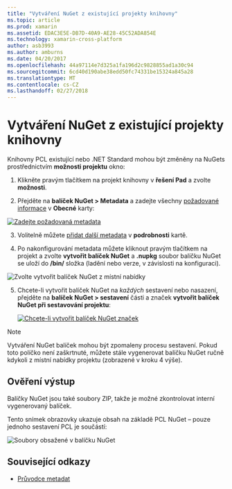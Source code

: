 ```yaml
---
title: "Vytváření NuGet z existující projekty knihovny"
ms.topic: article
ms.prod: xamarin
ms.assetid: EDAC3E5E-DB7D-40A9-AE28-45C52ADA854E
ms.technology: xamarin-cross-platform
author: asb3993
ms.author: amburns
ms.date: 04/20/2017
ms.openlocfilehash: 44a97114e7d325a1fa196d2c9828855ad1a30c94
ms.sourcegitcommit: 6cd40d190abe38edd50fc74331be15324a845a28
ms.translationtype: MT
ms.contentlocale: cs-CZ
ms.lasthandoff: 02/27/2018
---
```

# <a name="creating-a-nuget-from-existing-library-projects"></a>Vytváření NuGet z existující projekty knihovny

Knihovny PCL existující nebo .NET Standard mohou být změněny na NuGets prostřednictvím **možnosti projektu** okno:

1. Klikněte pravým tlačítkem na projekt knihovny v **řešení Pad** a zvolte **možnosti**.

2. Přejděte na **balíček NuGet > Metadata** a zadejte všechny [požadované informace](~/cross-platform/app-fundamentals/nuget-multiplatform-libraries/metadata.md) v **Obecné** karty:

  [ ![](existing-library-images/existing-metadata-sml.png "Zadejte požadovaná metadata")](existing-library-images/existing-metadata.png)

3. Volitelně můžete [přidat další metadata](~/cross-platform/app-fundamentals/nuget-multiplatform-libraries/metadata.md) v **podrobnosti** kartě.

4. Po nakonfigurování metadata můžete kliknout pravým tlačítkem na projekt a zvolte **vytvořit balíček NuGet** a **.nupkg** soubor balíčku NuGet se uloží do **/bin/** složka (ladění nebo verze, v závislosti na konfiguraci).

  ![](existing-library-images/create-nuget-package.png "Zvolte vytvořit balíček NuGet z místní nabídky")

5. Chcete-li vytvořit balíček NuGet na _každých_ sestavení nebo nasazení, přejděte na **balíček NuGet > sestavení** části a značek **vytvořit balíček NuGet při sestavování projektu**:

    [ ![](existing-library-images/existing-tickbox-sml.png "Chcete-li vytvořit balíček NuGet značek")](existing-library-images/existing-tickbox.png)

> [!NOTE]
> Vytváření NuGet balíček mohou být zpomaleny procesu sestavení. Pokud toto políčko není zaškrtnuté, můžete stále vygenerovat balíčku NuGet ručně kdykoli z místní nabídky projektu (zobrazené v kroku 4 výše).

## <a name="verifying-the-output"></a>Ověření výstup

Balíčky NuGet jsou také soubory ZIP, takže je možné zkontrolovat interní vygenerovaný balíček.

Tento snímek obrazovky ukazuje obsah na základě PCL NuGet – pouze jednoho sestavení PCL je součástí:

![](existing-library-images/nuget-output.png "Soubory obsažené v balíčku NuGet")


## <a name="related-links"></a>Související odkazy

- [Průvodce metadat](~/cross-platform/app-fundamentals/nuget-multiplatform-libraries/metadata.md)
